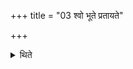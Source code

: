 +++
title = "03 श्वो भूते प्रतायते"

+++

<details><summary>थिते</summary>

श्वो भूते प्रतायते सर्वस्तोमोऽतिरात्रो बृहत्सामा ३
</details>
